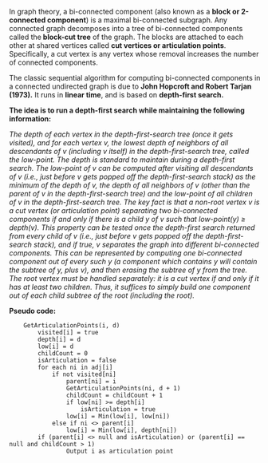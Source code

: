 In graph theory, a bi-connected component (also known as a <b>block or 2-connected component</b>) is a maximal bi-connected subgraph. Any connected graph decomposes into a tree of bi-connected components called the<b> block-cut tree</b> of the graph. The blocks are attached to each other at shared vertices called <b>cut vertices or articulation points</b>. Specifically,</b> a cut vertex is any vertex whose removal increases the number of connected components.</b>

The classic sequential algorithm for computing bi-connected components in a connected undirected graph is due to <b> John Hopcroft and Robert Tarjan (1973).</b> It runs in <strong>linear time</strong>, and is based on <b> depth-first search.</b>

<strong>The idea is to run a depth-first search while maintaining the following information:</strong>

<i>The depth of each vertex in the depth-first-search tree (once it gets visited), and for each vertex v, the lowest depth of neighbors of all descendants of v (including v itself) in the depth-first-search tree, called the low-point. The depth is standard to maintain during a depth-first search. The low-point of v can be computed after visiting all descendants of v (i.e., just before v gets popped off the depth-first-search stack) as the minimum of the depth of v, the depth of all neighbors of v (other than the parent of v in the depth-first-search tree) and the low-point of all children of v in the depth-first-search tree. The key fact is that a non-root vertex v is a cut vertex (or articulation point) separating two bi-connected components if and only if there is a child y of v such that low-point(y) ≥ depth(v). This property can be tested once the depth-first search returned from every child of v (i.e., just before v gets popped off the depth-first-search stack), and if true, v separates the graph into different bi-connected components. This can be represented by computing one bi-connected component out of every such y (a component which contains y will contain the subtree of y, plus v), and then erasing the subtree of y from the tree. The root vertex must be handled separately: it is a cut vertex if and only if it has at least two children. Thus, it suffices to simply build one component out of each child subtree of the root (including the root). </i>

<b>Pseudo code: </b>

		GetArticulationPoints(i, d)
   			visited[i] = true
    		depth[i] = d
    		low[i] = d
    		childCount = 0
    		isArticulation = false
    		for each ni in adj[i]
        		if not visited[ni]
            		parent[ni] = i
            		GetArticulationPoints(ni, d + 1)
            		childCount = childCount + 1
           			if low[ni] >= depth[i]
               		 	isArticulation = true
            		low[i] = Min(low[i], low[ni])
        		else if ni <> parent[i]
            		low[i] = Min(low[i], depth[ni])
			if (parent[i] <> null and isArticulation) or (parent[i] == null and childCount > 1)
        			Output i as articulation point
